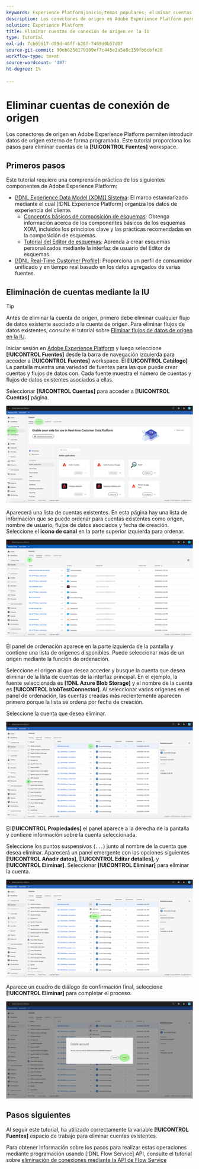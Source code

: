 ```yaml
---
keywords: Experience Platform;inicio;temas populares; eliminar cuentas
description: Los conectores de origen en Adobe Experience Platform permiten introducir datos de origen externo de forma programada. Este tutorial proporciona los pasos para eliminar cuentas del espacio de trabajo de orígenes.
solution: Experience Platform
title: Eliminar cuentas de conexión de origen en la IU
type: Tutorial
exl-id: 7cb65d17-d99d-46ff-b28f-7469d0b57d07
source-git-commit: 90eb6256179109ef7c445e2a5a8c159fb6cbfe28
workflow-type: tm+mt
source-wordcount: '487'
ht-degree: 1%

---
```


# Eliminar cuentas de conexión de origen

Los conectores de origen en Adobe Experience Platform permiten introducir datos de origen externo de forma programada. Este tutorial proporciona los pasos para eliminar cuentas de la **[!UICONTROL Fuentes]** workspace.

## Primeros pasos

Este tutorial requiere una comprensión práctica de los siguientes componentes de Adobe Experience Platform:

- [[!DNL Experience Data Model (XDM)] Sistema](../../../xdm/home.md): El marco estandarizado mediante el cual [!DNL Experience Platform] organiza los datos de experiencia del cliente.
   - [Conceptos básicos de composición de esquemas](../../../xdm/schema/composition.md): Obtenga información acerca de los componentes básicos de los esquemas XDM, incluidos los principios clave y las prácticas recomendadas en la composición de esquemas.
   - [Tutorial del Editor de esquemas](../../../xdm/tutorials/create-schema-ui.md): Aprenda a crear esquemas personalizados mediante la interfaz de usuario del Editor de esquemas.
- [[!DNL Real-Time Customer Profile]](../../../profile/home.md): Proporciona un perfil de consumidor unificado y en tiempo real basado en los datos agregados de varias fuentes.

## Eliminación de cuentas mediante la IU

>[!TIP]
>
>Antes de eliminar la cuenta de origen, primero debe eliminar cualquier flujo de datos existente asociado a la cuenta de origen. Para eliminar flujos de datos existentes, consulte el tutorial sobre [Eliminar flujos de datos de origen en la IU](./delete.md).

Iniciar sesión en [Adobe Experience Platform](https://platform.adobe.com) y luego seleccione **[!UICONTROL Fuentes]** desde la barra de navegación izquierda para acceder a **[!UICONTROL Fuentes]** workspace. El **[!UICONTROL Catálogo]** La pantalla muestra una variedad de fuentes para las que puede crear cuentas y flujos de datos con. Cada fuente muestra el número de cuentas y flujos de datos existentes asociados a ellas.

Seleccionar **[!UICONTROL Cuentas]** para acceder a **[!UICONTROL Cuentas]** página.

![catalog-accounts](../../images/tutorials/delete-accounts/catalog.png)

Aparecerá una lista de cuentas existentes. En esta página hay una lista de información que se puede ordenar para cuentas existentes como origen, nombre de usuario, flujos de datos asociados y fecha de creación. Seleccione el **icono de canal** en la parte superior izquierda para ordenar.

![dataflows-list](../../images/tutorials/delete-accounts/accounts.png)

El panel de ordenación aparece en la parte izquierda de la pantalla y contiene una lista de orígenes disponibles. Puede seleccionar más de un origen mediante la función de ordenación.

Seleccione el origen al que desea acceder y busque la cuenta que desea eliminar de la lista de cuentas de la interfaz principal. En el ejemplo, la fuente seleccionada es **[!DNL Azure Blob Storage]** y el nombre de la cuenta es **[!UICONTROL blobTestConnector]**. Al seleccionar varios orígenes en el panel de ordenación, las cuentas creadas más recientemente aparecen primero porque la lista se ordena por fecha de creación.

Seleccione la cuenta que desea eliminar.

![dataflows-sort](../../images/tutorials/delete-accounts/sort.png)

El **[!UICONTROL Propiedades]** el panel aparece a la derecha de la pantalla y contiene información sobre la cuenta seleccionada.

Seleccione los puntos suspensivos (`...`) junto al nombre de la cuenta que desea eliminar. Aparecerá un panel emergente con las opciones siguientes **[!UICONTROL Añadir datos]**, **[!UICONTROL Editar detalles]**, y **[!UICONTROL Eliminar]**. Seleccionar **[!UICONTROL Eliminar]** para eliminar la cuenta.

![dataflows-sort](../../images/tutorials/delete-accounts/delete.png)

Aparece un cuadro de diálogo de confirmación final, seleccione **[!UICONTROL Eliminar]** para completar el proceso.

![eliminar](../../images/tutorials/delete-accounts/confirm.png)

## Pasos siguientes

Al seguir este tutorial, ha utilizado correctamente la variable **[!UICONTROL Fuentes]** espacio de trabajo para eliminar cuentas existentes.

Para obtener información sobre los pasos para realizar estas operaciones mediante programación usando [!DNL Flow Service] API, consulte el tutorial sobre [eliminación de conexiones mediante la API de Flow Service](../../tutorials/api/delete.md)
